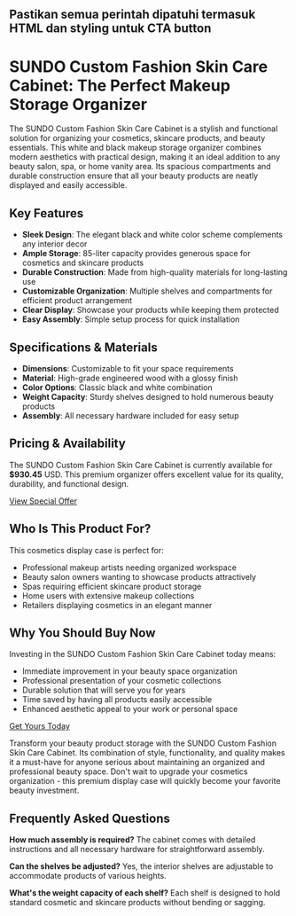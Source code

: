 Pastikan semua perintah dipatuhi termasuk HTML dan styling untuk CTA button
---

# SUNDO Custom Fashion Skin Care Cabinet: The Perfect Makeup Storage Organizer

The SUNDO Custom Fashion Skin Care Cabinet is a stylish and functional solution for organizing your cosmetics, skincare products, and beauty essentials. This white and black makeup storage organizer combines modern aesthetics with practical design, making it an ideal addition to any beauty salon, spa, or home vanity area. Its spacious compartments and durable construction ensure that all your beauty products are neatly displayed and easily accessible.

## Key Features

- **Sleek Design**: The elegant black and white color scheme complements any interior decor
- **Ample Storage**: 85-liter capacity provides generous space for cosmetics and skincare products
- **Durable Construction**: Made from high-quality materials for long-lasting use
- **Customizable Organization**: Multiple shelves and compartments for efficient product arrangement
- **Clear Display**: Showcase your products while keeping them protected
- **Easy Assembly**: Simple setup process for quick installation

## Specifications & Materials

- **Dimensions**: Customizable to fit your space requirements
- **Material**: High-grade engineered wood with a glossy finish
- **Color Options**: Classic black and white combination
- **Weight Capacity**: Sturdy shelves designed to hold numerous beauty products
- **Assembly**: All necessary hardware included for easy setup

## Pricing & Availability

The SUNDO Custom Fashion Skin Care Cabinet is currently available for **$930.45** USD. This premium organizer offers excellent value for its quality, durability, and functional design.

<div class="flex justify-center my-2">
  <a href="https://buy.csgad.com/ok2OnRi" rel="nofollow sponsored" target="_blank" class="py-2 px-4 rounded-md text-white font-semibold bg-gradient-to-r from-[#f73c22] to-[#ff7b48]">View Special Offer</a>
</div>

## Who Is This Product For?

This cosmetics display case is perfect for:
- Professional makeup artists needing organized workspace
- Beauty salon owners wanting to showcase products attractively
- Spas requiring efficient skincare product storage
- Home users with extensive makeup collections
- Retailers displaying cosmetics in an elegant manner

## Why You Should Buy Now

Investing in the SUNDO Custom Fashion Skin Care Cabinet today means:
- Immediate improvement in your beauty space organization
- Professional presentation of your cosmetic collections
- Durable solution that will serve you for years
- Time saved by having all products easily accessible
- Enhanced aesthetic appeal to your work or personal space

<div class="flex justify-center my-2">
  <a href="https://buy.csgad.com/ok2OnRi" rel="nofollow sponsored" target="_blank" class="py-2 px-4 rounded-md text-white font-semibold bg-gradient-to-r from-[#f73c22] to-[#ff7b48]">Get Yours Today</a>
</div>

Transform your beauty product storage with the SUNDO Custom Fashion Skin Care Cabinet. Its combination of style, functionality, and quality makes it a must-have for anyone serious about maintaining an organized and professional beauty space. Don't wait to upgrade your cosmetics organization - this premium display case will quickly become your favorite beauty investment.

## Frequently Asked Questions

**How much assembly is required?**
The cabinet comes with detailed instructions and all necessary hardware for straightforward assembly.

**Can the shelves be adjusted?**
Yes, the interior shelves are adjustable to accommodate products of various heights.

**What's the weight capacity of each shelf?**
Each shelf is designed to hold standard cosmetic and skincare products without bending or sagging.